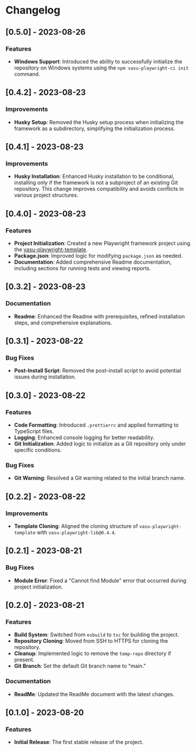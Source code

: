 # Changelog

## [0.5.0] - 2023-08-26

### Features

- **Windows Support**: Introduced the ability to successfully initialize the repository on Windows systems using the `npm vasu-playwright-ci init` command.

## [0.4.2] - 2023-08-23

### Improvements

- **Husky Setup**: Removed the Husky setup process when initializing the framework as a subdirectory, simplifying the initialization process.

## [0.4.1] - 2023-08-23

### Improvements

- **Husky Installation**: Enhanced Husky installation to be conditional, installing only if the framework is not a subproject of an existing Git repository. This change improves compatibility and avoids conflicts in various project structures.

## [0.4.0] - 2023-08-23

### Features

- **Project Initialization**: Created a new Playwright framework project using the [vasu-playwright-template](https://github.com/vasu31dev/playwright-ts-template).
- **Package.json**: Improved logic for modifying `package.json` as needed.
- **Documentation**: Added comprehensive Readme documentation, including sections for running tests and viewing reports.

## [0.3.2] - 2023-08-23

### Documentation

- **Readme**: Enhanced the Readme with prerequisites, refined installation steps, and comprehensive explanations.

## [0.3.1] - 2023-08-22

### Bug Fixes

- **Post-Install Script**: Removed the post-install script to avoid potential issues during installation.

## [0.3.0] - 2023-08-22

### Features

- **Code Formatting**: Introduced `.prettierrc` and applied formatting to TypeScript files.
- **Logging**: Enhanced console logging for better readability.
- **Git Initialization**: Added logic to initialize as a Git repository only under specific conditions.
  
### Bug Fixes

- **Git Warning**: Resolved a Git warning related to the initial branch name.

## [0.2.2] - 2023-08-22

### Improvements

- **Template Cloning**: Aligned the cloning structure of `vasu-playwright-template` with `vasu-playwright-lib@0.4.4`.

## [0.2.1] - 2023-08-21

### Bug Fixes

- **Module Error**: Fixed a "Cannot find Module" error that occurred during project initialization.

## [0.2.0] - 2023-08-21

### Features

- **Build System**: Switched from `esbuild` to `tsc` for building the project.
- **Repository Cloning**: Moved from SSH to HTTPS for cloning the repository.
- **Cleanup**: Implemented logic to remove the `temp-repo` directory if present.
- **Git Branch**: Set the default Git branch name to "main."

### Documentation

- **ReadMe**: Updated the ReadMe document with the latest changes.

## [0.1.0] - 2023-08-20

### Features

- **Initial Release**: The first stable release of the project.

